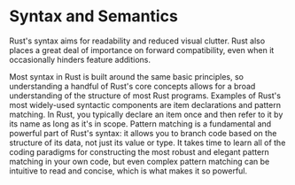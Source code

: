 # Syntax and Semantics

Rust's syntax aims for readability and reduced visual clutter. Rust also places a great deal of importance on forward compatibility, even when it occasionally hinders feature additions.

Most syntax in Rust is built around the same basic principles, so understanding a handful of Rust's core concepts allows for a broad understanding of the structure of most Rust programs. Examples of Rust's most widely-used syntactic components are item declarations and pattern matching. In Rust, you typically declare an item once and then refer to it by its name as long as it's in scope. Pattern matching is a fundamental and powerful part of Rust's syntax: it allows you to branch code based on the structure of its data, not just its value or type. It takes time to learn all of the coding paradigms for constructing the most robust and elegant pattern matching in your own code, but even complex pattern matching can be intuitive to read and concise, which is what makes it so powerful.
